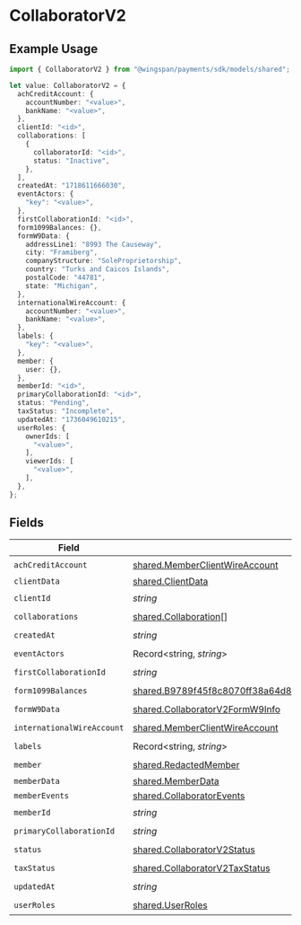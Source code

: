 # CollaboratorV2

## Example Usage

```typescript
import { CollaboratorV2 } from "@wingspan/payments/sdk/models/shared";

let value: CollaboratorV2 = {
  achCreditAccount: {
    accountNumber: "<value>",
    bankName: "<value>",
  },
  clientId: "<id>",
  collaborations: [
    {
      collaboratorId: "<id>",
      status: "Inactive",
    },
  ],
  createdAt: "1718611666030",
  eventActors: {
    "key": "<value>",
  },
  firstCollaborationId: "<id>",
  form1099Balances: {},
  formW9Data: {
    addressLine1: "8993 The Causeway",
    city: "Framiberg",
    companyStructure: "SoleProprietorship",
    country: "Turks and Caicos Islands",
    postalCode: "44781",
    state: "Michigan",
  },
  internationalWireAccount: {
    accountNumber: "<value>",
    bankName: "<value>",
  },
  labels: {
    "key": "<value>",
  },
  member: {
    user: {},
  },
  memberId: "<id>",
  primaryCollaborationId: "<id>",
  status: "Pending",
  taxStatus: "Incomplete",
  updatedAt: "1736049610215",
  userRoles: {
    ownerIds: [
      "<value>",
    ],
    viewerIds: [
      "<value>",
    ],
  },
};
```

## Fields

| Field                                                                                                                                                                     | Type                                                                                                                                                                      | Required                                                                                                                                                                  | Description                                                                                                                                                               |
| ------------------------------------------------------------------------------------------------------------------------------------------------------------------------- | ------------------------------------------------------------------------------------------------------------------------------------------------------------------------- | ------------------------------------------------------------------------------------------------------------------------------------------------------------------------- | ------------------------------------------------------------------------------------------------------------------------------------------------------------------------- |
| `achCreditAccount`                                                                                                                                                        | [shared.MemberClientWireAccount](../../../sdk/models/shared/memberclientwireaccount.md)                                                                                   | :heavy_check_mark:                                                                                                                                                        | N/A                                                                                                                                                                       |
| `clientData`                                                                                                                                                              | [shared.ClientData](../../../sdk/models/shared/clientdata.md)                                                                                                             | :heavy_minus_sign:                                                                                                                                                        | N/A                                                                                                                                                                       |
| `clientId`                                                                                                                                                                | *string*                                                                                                                                                                  | :heavy_check_mark:                                                                                                                                                        | N/A                                                                                                                                                                       |
| `collaborations`                                                                                                                                                          | [shared.Collaboration](../../../sdk/models/shared/collaboration.md)[]                                                                                                     | :heavy_check_mark:                                                                                                                                                        | N/A                                                                                                                                                                       |
| `createdAt`                                                                                                                                                               | *string*                                                                                                                                                                  | :heavy_check_mark:                                                                                                                                                        | N/A                                                                                                                                                                       |
| `eventActors`                                                                                                                                                             | Record<string, *string*>                                                                                                                                                  | :heavy_check_mark:                                                                                                                                                        | N/A                                                                                                                                                                       |
| `firstCollaborationId`                                                                                                                                                    | *string*                                                                                                                                                                  | :heavy_check_mark:                                                                                                                                                        | N/A                                                                                                                                                                       |
| `form1099Balances`                                                                                                                                                        | [shared.B9789f45f8c8070ff38a64d80c2e4a8732ddaf329e46546474400d26f84c0f1c](../../../sdk/models/shared/b9789f45f8c8070ff38a64d80c2e4a8732ddaf329e46546474400d26f84c0f1c.md) | :heavy_check_mark:                                                                                                                                                        | N/A                                                                                                                                                                       |
| `formW9Data`                                                                                                                                                              | [shared.CollaboratorV2FormW9Info](../../../sdk/models/shared/collaboratorv2formw9info.md)                                                                                 | :heavy_check_mark:                                                                                                                                                        | N/A                                                                                                                                                                       |
| `internationalWireAccount`                                                                                                                                                | [shared.MemberClientWireAccount](../../../sdk/models/shared/memberclientwireaccount.md)                                                                                   | :heavy_check_mark:                                                                                                                                                        | N/A                                                                                                                                                                       |
| `labels`                                                                                                                                                                  | Record<string, *string*>                                                                                                                                                  | :heavy_check_mark:                                                                                                                                                        | N/A                                                                                                                                                                       |
| `member`                                                                                                                                                                  | [shared.RedactedMember](../../../sdk/models/shared/redactedmember.md)                                                                                                     | :heavy_check_mark:                                                                                                                                                        | N/A                                                                                                                                                                       |
| `memberData`                                                                                                                                                              | [shared.MemberData](../../../sdk/models/shared/memberdata.md)                                                                                                             | :heavy_minus_sign:                                                                                                                                                        | N/A                                                                                                                                                                       |
| `memberEvents`                                                                                                                                                            | [shared.CollaboratorEvents](../../../sdk/models/shared/collaboratorevents.md)                                                                                             | :heavy_minus_sign:                                                                                                                                                        | N/A                                                                                                                                                                       |
| `memberId`                                                                                                                                                                | *string*                                                                                                                                                                  | :heavy_check_mark:                                                                                                                                                        | N/A                                                                                                                                                                       |
| `primaryCollaborationId`                                                                                                                                                  | *string*                                                                                                                                                                  | :heavy_check_mark:                                                                                                                                                        | N/A                                                                                                                                                                       |
| `status`                                                                                                                                                                  | [shared.CollaboratorV2Status](../../../sdk/models/shared/collaboratorv2status.md)                                                                                         | :heavy_check_mark:                                                                                                                                                        | N/A                                                                                                                                                                       |
| `taxStatus`                                                                                                                                                               | [shared.CollaboratorV2TaxStatus](../../../sdk/models/shared/collaboratorv2taxstatus.md)                                                                                   | :heavy_check_mark:                                                                                                                                                        | N/A                                                                                                                                                                       |
| `updatedAt`                                                                                                                                                               | *string*                                                                                                                                                                  | :heavy_check_mark:                                                                                                                                                        | N/A                                                                                                                                                                       |
| `userRoles`                                                                                                                                                               | [shared.UserRoles](../../../sdk/models/shared/userroles.md)                                                                                                               | :heavy_check_mark:                                                                                                                                                        | N/A                                                                                                                                                                       |